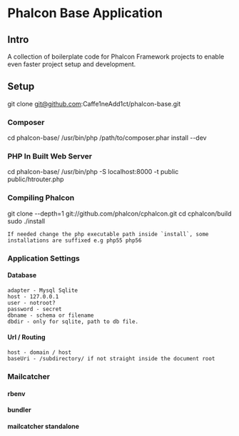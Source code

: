 # Phalcon Base Application

## Intro

A collection of boilerplate code for Phalcon Framework projects to enable even faster project setup and development.


## Setup

git clone git@github.com:Caffe1neAdd1ct/phalcon-base.git


### Composer

cd phalcon-base/
/usr/bin/php /path/to/composer.phar install --dev


### PHP In Built Web Server

cd phalcon-base/
/usr/bin/php -S localhost:8000 -t public public/htrouter.php


### Compiling Phalcon

git clone --depth=1 git://github.com/phalcon/cphalcon.git
cd cphalcon/build
sudo ./install

    If needed change the php executable path inside `install`, some installations are suffixed e.g php55 php56

### Application Settings

#### Database
    adapter - Mysql Sqlite
    host - 127.0.0.1
    user - notroot?
    password - secret
    dbname - schema or filename
    dbdir - only for sqlite, path to db file.
#### Url / Routing
    host - domain / host
    baseUri - /subdirectory/ if not straight inside the document root

### Mailcatcher

#### rbenv


#### bundler



#### mailcatcher standalone





